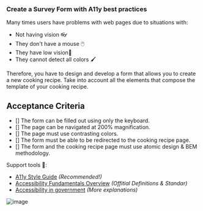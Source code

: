 ### Create a Survey Form with A11y best practices

Many times users have problems with web pages due to situations with:

- Not having vision 👓
- They don't have a mouse 🖱️
- They have low vision🔬
- They cannot detect all colors 🖌️

Therefore, you have to design and develop a form that allows you to create a new cooking recipe. Take into account all the elements that compose the template of your cooking recipe.

## Acceptance Criteria

- [] The form can be filled out using only the keyboard.
- [] The page can be navigated at 200% magnification.
- [] The page must use contrasting colors.
- [] The form must be able to be redirected to the cooking recipe page.
- [] The form and the cooking recipe page must use atomic design & BEM methodology.

Support tools 🧰:

- [A11y Style Guide](https://a11y-style-guide.com/style-guide/section-general.html) _(Recommended!)_
- [Accessibility Fundamentals Overview](https://www.w3.org/WAI/fundamentals/) _(Offitial Definitions & Standar)_
- [Accessibility in government](https://accessibility.blog.gov.uk/2016/09/02/dos-and-donts-on-designing-for-accessibility/) _(More explanations)_

![image](https://user-images.githubusercontent.com/18010349/197681096-2918f314-8f9c-49bb-bc9c-4d31bcd971ed.png)